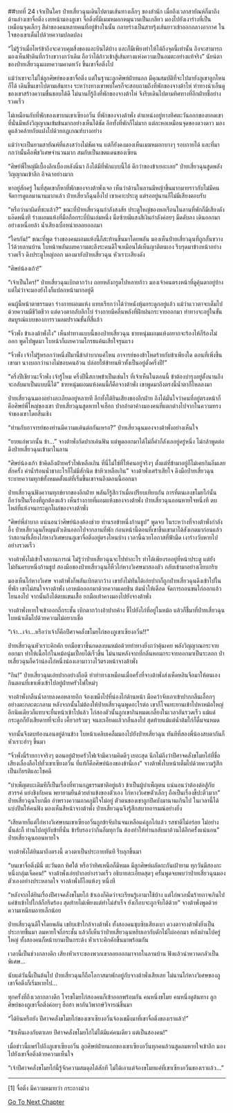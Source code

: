 ##บทที่ 24 เจ้าเป็นใคร
ป๋ายเสี่ยวฉุนเดินไปตามเส้นทางเล็กๆ ของสำนัก เมื่อถึงเวลาสายัณห์ก็มาถึงด้านล่างเขาจื่อติ่ง เงยหน้ามองภูเขา จื่อติ่งที่มีเมฆหมอกหมุนวนเป็นเกลียว มองไปยังเงาร่างที่เป็นเหมือนจุดเล็กๆ สีดำของคนหลายคนที่อยู่ข้างในนั้น กลายร่างเป็นสายรุ้งเส้นยาวเข้าออกกลางอากาศ ในใจของเขาเต็มไปด้วยความปลดปลง

“ไม่รู้ว่าเมื่อไหร่ข้าถึงจะควบคุมสิ่งของและบินได้บ้าง และก็มีเพียงทำให้ได้ถึงจุดนี้เท่านั้น ถึงจะสามารถมองเห็นฟ้าดินที่กว้างขวางกว่าเดิม ถือว่าได้ก้าวเข้าสู้เส้นทางแห่งความเป็นอมตะอย่างแท้จริง” นัยน์ตาของป๋ายเสี่ยวฉุนเผยความคาดหวัง ขึ้นเขาจื่อติ่งไป

แม้ว่าเขาจะไม่ใช่ลูกศิษย์ของเขาจื่อติ่ง แต่ในฐานะลูกศิษย์ฝ่ายนอก มีคุณสมบัติที่จะไปมายังภูเขาลูกไหนก็ได้ เดินขึ้นเขาไปตามเส้นทาง ระหว่างทางเขาพบใครก็จะสอบถามถึงที่พักของจางต้าไห่ ท่าทางน่าเอ็นดูของเขาสร้างความชื่นชอบได้ดี ไม่นานก็รู้ถึงที่พักของจางต้าไห่ จึงรีบเดินไปตามทิศทางที่อีกฝ่ายชี้อย่างรวดเร็ว

ไม่เหมือนกับที่พักของเขาบนเขาเซียงอวิ๋น ที่พักของจางต้าพั่ง ตำแหน่งอยู่ทางทิศตะวันออกของยอดเขา ที่นั่นมีพลังวิญญาณเข้มข้นมากอย่างเห็นได้ชัด อีกทั้งที่พักก็ไม่มาก แต่ละหอเหมือนจุดของดวงดาว มองดูแล้วคล้ายกับแฝงไปด้วยกฎเกณฑ์บางอย่าง

แม้ว่าจะเป็นยามสายัณห์ที่แสงสว่างไม่ชัดเจน แต่ก็ยังคงมองเห็นเมฆหมอกบางๆ รอบกายได้ และที่มากกว่านั้นคือพืชวิเศษจำนวนมาก สมกับเป็นเขตแดนของเซียน

“ศิษย์พี่ใหญ่มีเบื้องลึกเบื้องหลังนี่นา ถึงได้มีที่พักแบบนี้ได้ ดีกว่าของข้าเยอะเลย” ป๋ายเสี่ยวฉุนสูดพลังวิญญาณเข้าลึก อิจฉาอย่างมาก

หาอยู่สักครู่ ในที่สุดเขาก็หาที่พักของจางต้าพั่งเจอ เห็นว่าด้านในลานมีหญ้าขึ้นมากมายราวกับไม่มีคนจัดการดูแลมานานมากแล้ว ป๋ายเสี่ยวก็ฉุนอึ้งไป เขาเคาะประตู แต่รออยู่นานก็ไม่มีเสียงตอบรับ

“หรือว่ามาผิดที่ซะแล้ว?” ขณะที่ป๋ายเสี่ยวฉุนกำลังสงสัย ประตูใหญ่ของหอเรือนในลานที่พักก็มีเสียงดังแอ๊ดหนึ่งที ร่างผอมแห้งที่มือถือกระบี่บินเล่มหนึ่ง มือซ้ายมีแสงสีเงินกำลังค่อยๆ มืดดับลง เดินออกมาอย่างเหนื่อยล้า น้ำเสียงเบื่อหน่ายลอยออกมา

“ใครกัน!” ขณะที่พูด ร่างของคนผอมแห้งนี้ก็สะท้านขึ้นมาโดยพลัน มองเห็นป๋ายเสี่ยวฉุนที่ถูกกั้นขวางไว้ด้วยลานบ้าน ใบหน้าพลันเผยความตะลึงระคนดีใจเหมือนได้เห็นญาติตนเอง รีบรุดมาข้างหน้าอย่างรวดเร็ว ดึงประตูใหญ่ออก มองมายังป๋ายเสี่ยวฉุน หัวเราะเสียงดัง

“ศิษย์น้องเก้า!”

“เจ้าเป็นใคร!” ป๋ายเสี่ยวฉุนเบิกตากว้าง ถอยหลังกรูดไปหลายก้าว มองเจ้าคนตรงหน้าที่ดูคุ้นตาอยู่บ้าง แต่ไม่ว่าจะมองยังไงก็แปลกหน้ามากอยู่ดี

คนผู้นี้หน้าตาธรรมดา ร่างกายผอมแห้ง แทบเรียกว่าได้ว่าหนังหุ้มกระดูกอยู่แล้ว แม้ว่าแววตาจะเต็มไปด้วยความมีชีวิตชีวา แต่ดวงตากลับลึกโบ๋ ร่างกายมีคลื่นพลังที่ฝึกฝนกระจายออกมา ท่าทางจะอยู่ในขั้นสมบูรณ์แบบของการรวมลมปราณขั้นที่สี่แล้ว

“จิ่วพั่ง ข้าเองต้าพั่งไง” เห็นท่าทางแบบนี้ของป๋ายเสี่ยวฉุน ชายหนุ่มผอมแห้งอยากจะร้องไห้ก็ร้องไม่ออก พูดไปพูดมา ใบหน้าก็เผยความโกรธแค้นเสียใจรุนแรง

“จิ่วพั่ง เจ้าไม่รู้หรอกว่าหนึ่งปีมานี้ข้าลำบากแค่ไหน อาจารย์ของข้าโหดร้ายกับข้าเพียงใด ตอนที่เพิ่งขึ้นเขามา นางบอกว่านางไม่ชอบคนอ้วน ปล่อยให้ข้าทนหิวทั้งเป็นอยู่ตั้งครึ่งปี!”

“ครึ่งปีเชียวนะจิ่วพั่ง เจ้ารู้ไหม ครึ่งปีนี้สภาพข้าเป็นเช่นไร ที่เจ้าเห็นในตอนนี้ ข้าต้องบำรุงอยู่ตั้งนานถึงจะกลับมาเป็นแบบนี้ได้” ชายหนุ่มผอมแห้งคนนี้ก็คือจางต้าพั่ง เขาพูดมาถึงตรงนี้น้ำตาก็ไหลลงมา

ป๋ายเสี่ยวฉุนมองอย่างละเอียดอยู่หลายที อีกทั้งได้ยินเสียงของอีกฝ่าย ถึงได้มั่นใจว่าคนที่อยู่ตรงหน้าก็คือศิษย์พี่ใหญ่ของเขา ป๋ายเสี่ยวฉุนสูดหายใจเฮือก ปากอ้าตาค้างมองคนที่แตกต่างไปจากในความทรงจำของเขาโดยสิ้นเชิง

“ท่านกับอาจารย์ของท่านมีความแค้นต่อกันเหรอ?” ป๋ายเสี่ยวฉุนมองจางต้าพั่งอย่างเห็นใจ

“ยายแก่พวกนั้น ข้า...” จางต้าพั่งกัดปากเค้นฟัน แต่พูดออกมาได้ไม่กี่คำก็ลังเลอยู่ครู่หนึ่ง ไม่กล้าพูดต่อ ดึงป๋ายเสี่ยวฉุนเข้ามาในลาน

“ศิษย์น้องเก้า ข้าคิดถึงฝ่ายครัวไฟเหลือเกิน ที่นี่ไม่ใช่ที่ให้คนอยู่จริงๆ ตั้งแต่ที่ข้ามาอยู่ก็ไม่เคยกินอิ่มเลยสักครั้ง ค่าน้ำร้อนน้ำชาอะไรก็ไม่มีสักนิด ข้าหิวเหลือเกิน” จางต้าพั่งเศร้าเสียใจ ดึงมือป๋ายเสี่ยวฉุน ระบายความทุกข์ทั้งหมดตั้งแต่ที่เริ่มขึ้นเขาจนถึงตอนนี้ออกมา

ป๋ายเสี่ยวฉุนฟังความทุกข์ยากของอีกฝ่าย พลันก็รู้สึกว่าเมื่อเปรียบเทียบกัน การที่ตนเองขโมยไก่นั้นถือว่าเป็นเรื่องที่ถูกต้องแล้ว เห็นร่างกายที่ผอมแห้งของจางต้าพั่ง ป๋ายเสี่ยวฉุนถอนหายใจหนึ่งที ตบไหล่ที่แห้งจนกระดูกโผล่ของจางต้าพั่ง

“ศิษย์พี่ลำบาก แน่นอนว่าศิษย์น้องต้องช่วย ท่านรอข้าหนึ่งก้านธูป” พูดจบ ในระหว่างที่จางต้าพั่งกำลังอึ้ง ป๋ายเสี่ยวฉุนก็หมุนตัวเดินออกไปจากลานที่พัก ก่อนหน้านี้ตอนที่เขาขึ้นเขามาได้สังเกตมาก่อนแล้วว่าสถานที่เลี้ยงไก่หางวิเศษบนภูเขาจื่อติ่งอยู่ตรงไหนบ้าง เวลานี้ฉวยโอกาสที่ฟ้ามืด เงาร่างวับหายไปอย่างรวดเร็ว

จางต้าพั่งไม่เข้าใจสถานการณ์ ไม่รู้ว่าป๋ายเสี่ยวฉุนจะไปทำอะไร ทำได้เพียงรออยู่ที่หน้าประตู แต่ยังไม่ทันครบหนึ่งก้านธูป สองมือของป๋ายเสี่ยวฉุนก็หิ้วไก่หางวิเศษมาสองตัว กลับเข้ามาอย่างเงียบกริบ

มองเห็นไก่หางวิเศษ จางต้าพั่งก็พลันเบิกตากว้าง เขายังไม่ทันได้เอ่ยปากก็ถูกป๋ายเสี่ยวฉุนดึงเข้าไปในที่พัก เขาไม่สนใจจางต้าพั่ง เอาหม้อออกมาด้วยความเคยชิน ต้มน้ำให้เดือด จัดการถอนขนไก่ออกแล้วโยนลงไป จากนั้นถึงได้ตบแขนเสื้อ ยกมือเท้าคางมองไปยังจางต้าพั่ง

จางต้าพั่งหายใจเข้าออกถี่กระชั้น เบิกตากว้างอ้าปากค้าง ชี้ไปยังไก่ที่อยู่ในหม้อ แล้วก็ชี้มาที่ป๋ายเสี่ยวฉุน ใบหน้าเต็มไปด้วยความไม่อยากเชื่อ

“เจ้า...เจ้า...หรือว่าเจ้าก็คือปีศาจคลั่งขโมยไก่ของภูเขาเซียงอวิ๋น!!”

ป๋ายเสี่ยวฉุนหัวเราะคิกคัก ยกมือขวาขึ้นกดลงบนหม้อด้วยท่าทางยิ่งกว่าคุ้นเคย พลังวิญญาณกระจายออกมา ทำให้เนื้อไก่ในหม้อนุ่มเปื่อยได้เร็วขึ้น ไม่นานหลังจากที่กลิ่นหอมกระจายออกมาเป็นระลอก ป๋ายเสี่ยวฉุนก็คว้าน่องไก่หนึ่งน่องเอามาวางไว้ตรงหน้าจางต้าพั่ง

“กิน!” ป๋ายเสี่ยวฉุนเอ่ยปากอย่างถือดี ทำท่าทางเหมือนเมื่อครั้งที่จางต้าพั่งส่งเห็ดหลินจือมาให้ตนเองกินตอนที่เขาเพิ่งเข้าไปอยู่ฝ่ายครัวไฟใหม่ๆ

จางต้าพั่งกลืนน้ำลายลงคอหลายอึก จ้องเขม็งไปที่น่องไก่ด้านหน้า มือคว้าจับเอาเข้าปากกลืนเอื้อกๆ อย่างตะกละตะกลาม หลังจากนั้นไม่ต้องให้ป๋ายเสี่ยวฉุนพูดอะไรต่อ เขาก็โจนทะยานเข้าไปหาหม้อใหญ่ อีกนิดเดียวก็แทบจะยื่นหน้าเข้าไปแล้ว ไก่สองตัวนั้นถูกเขากินหมดเกลี้ยงในเวลาอันรวดเร็ว แม้แต่กระดูกก็ยังเสียดายที่จะทิ้ง เคี้ยวกร้วมๆ จนละเอียดแล้วกลืนลงไป สุดท้ายแม้แต่น้ำต้มไก่ก็ดื่มจนหมด

จากนั้นจึงตบท้องนอนอยู่ด้านข้าง ใบหน้าเคลิบเคลิ้มมองไปยังป๋ายเสี่ยวฉุน ทันทีที่สองพี่น้องสบตากันก็หัวเราะฮ่าๆ ขึ้นมา

“จิ่วพั่งนี่ร้ายกาจจริงๆ ตอนอยู่ฝ่ายครัวไฟเจ้ามีความคิดดีๆ เยอะสุด นึกไม่ถึงว่าปีศาจคลั่งขโมยไก่ที่ชื่อเสียงเลื่องลือไปทั่วเขาเซียงอวิ๋น ที่แท้ก็คือศิษย์น้องของข้านี่เอง” จางต้าพั่งใบหน้าเต็มไปด้วยความรู้สึกเป็นเกียรติและโชคดี

“บำเพ็ญตบะเดิมทีก็เป็นเรื่องที่ทวนกฎธรรมชาติอยู่แล้ว ข้าเป็นผู้บำเพ็ญตน แน่นอนว่าต้องต่อสู้กับสวรรค์ แย่งชิงกับคน พยายามยืนด้วยลำแข้งของตัวเอง ไก่หางวิเศษตัวเล็กๆ ถือเป็นเรื่องขี้ปะติ๋วมาก” ป๋ายเสี่ยวฉุนโบกมือ อำพรางความภาคภูมิใจไม่อยู่ ตัวตนของเขาถูกปิดบังมานานเกินไป ในเวลานี้ได้แบ่งปันให้คนฟัง มองเห็นสีหน้าจางต้าพั่ง ป๋ายเสี่ยวฉุนจึงรู้สึกสบายอารมณ์อย่างยิ่ง

“เสียดายก็แต่ไก่หางวิเศษบนเขาเซียงอวิ๋นถูกข้าจับกินจนเหลือแค่ลูกไก่แล้ว รสชาติไม่อร่อย ไม่อย่างนั้นล่ะก็ ท่านไปอยู่กับข้าที่นั่น ข้ารับรองว่ากินอิ่มทุกวัน ต้องทำให้ท่านกลับมาอ้วนได้อีกครั้งแน่นอน” ป๋ายเสี่ยวฉุนถอนหายใจ

จางต้าพั่งได้ยินมาถึงตรงนี้ ดวงตาเป็นประกายทันที รีบลุกขึ้นมา

“บนเขาจื่อติ่งมีนี่ ตะวันตก ทิศใต้ หรือว่าทิศเหนือก็มีหมด มีลูกศิษย์ผลัดกะกันเฝ้ายาม ทุกวันมีสองกะ หนึ่งกลุ่มเจ็ดคน!” จางต้าพั่งเอ่ยปากอย่างรวดเร็ว อธิบายละเอียดสุดๆ ครั้นพูดจบพบว่าป๋ายเสี่ยวฉุนมองตัวเองอย่างประหลาดใจ จางต้าพั่งก็ไอแห้งๆ หนึ่งที

“หลังจากได้ยินเรื่องปีศาจคลั่งขโมยไก่ ข้าเองก็คิดว่าจะเรียนรู้เอามาใช้บ้าง แต่ไก่พวกนั้นร้ายกาจเกินไป แค่ข้าเข้าไปใกล้ก็กรีดร้อง สุดท้ายไม่เพียงแต่ทำไม่สำเร็จ ยังเกือบจะถูกจับได้ด้วย” จางต้าพั่งพูดด้วยความเหนียมอายเล็กน้อย

ป๋ายเสี่ยวฉุนดีใจโดยพลัน เขยิบเข้าใกล้จางต้าพั่ง ทั้งสองคนซุบซิบเสียงเบา ดวงตาจางต้าพั่งยิ่งเป็นประกายขึ้นมา ลมหายใจถี่กระชั้น แล้วก็เห็นว่าป๋ายเสี่ยวฉุนหยิบเอากับดักไม้ไผ่ออกมา หลังผ่านไปครู่ใหญ่ ทั้งสองคนก็หน้าบานเป็นกระด้ง หัวเราะคิกคักขึ้นมาพร้อมกัน

เวลานี้เป็นช่วงกลางดึก เสียงหัวเราะของพวกเขาลอยออกมาจากในลานบ้าน ฟังแล้วน่าหวาดกลัวเป็นพิเศษ...

นับแต่วันนี้เป็นต้นไป ป๋ายเสี่ยวฉุนก็ถือโอกาสมาพักอยู่กับจางต้าพั่งเสียเลย ไม่นานไก่หางวิเศษของภูเขาจื่อติ่งก็เริ่มหายไป...

ทุกครั้งที่ถึงเวลากลางดึก โจรขโมยไก่สองคนก็เข้าออกพร้อมกัน คนหนึ่งขโมย คนหนึ่งดูต้นทาง ลูกศิษย์ของภูเขาจื่อติ่งค่อยๆ ฮือฮา พากันวิพากษ์วิจารณ์ขึ้นมา

“ได้ยินหรือยัง ปีศาจคลั่งขโมยไก่ของเขาเซียงอวิ๋นจ้องเขม็งมาที่เขาจื่อติ่งของเราแล้ว!”

“ข้าเห็นเองกับตาเลย ปีศาจคลั่งขโมยไก่ไม่ได้มีแค่คนเดียว แต่เป็นสองคน!”

เมื่อข่าวนี้แพร่ไปถึงภูเขาเซียงอวิ๋น ลูกศิษย์ฝ่ายนอกของเขาเซียงอวิ๋นทุกคนล้วนสูดลมหายใจเข้าลึก มองไปยังเขาจื่อติ่งด้วยความเห็นใจ

“เจ้าปีศาจคลั่งขโมยไก่นี้รู้จักความสมดุลได้สักที ไม่ได้เอาแต่จ้องขโมยแค่ที่เขาเซียงอวิ๋นของเราแล้ว...”

----------

[1] จื่อติ่ง มีความหมายว่า กระถางม่วง



[Go To Next Chapter]( ./25.md)